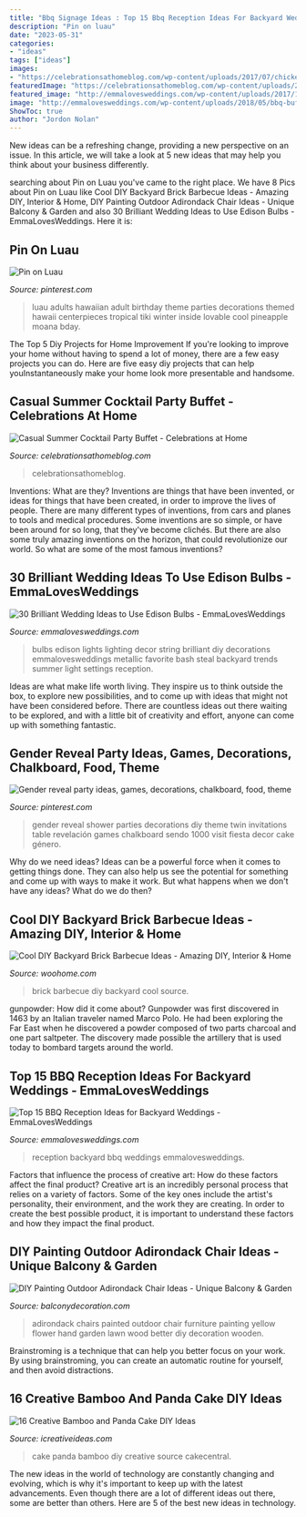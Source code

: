 ```yaml
---
title: "Bbq Signage Ideas : Top 15 Bbq Reception Ideas For Backyard Weddings"
description: "Pin on luau"
date: "2023-05-31"
categories:
- "ideas"
tags: ["ideas"]
images:
- "https://celebrationsathomeblog.com/wp-content/uploads/2017/07/chicken-skewers-630x866.jpg"
featuredImage: "https://celebrationsathomeblog.com/wp-content/uploads/2017/07/chicken-skewers-630x866.jpg"
featured_image: "http://emmalovesweddings.com/wp-content/uploads/2017/10/Edison-bulbs-string-lights-for-wedding-decorations.jpg"
image: "http://emmalovesweddings.com/wp-content/uploads/2018/05/bbq-buffet-backyard-wedding-reception-ideas.jpg"
ShowToc: true
author: "Jordon Nolan"
---
```



New ideas can be a refreshing change, providing a new perspective on an issue. In this article, we will take a look at 5 new ideas that may help you think about your business differently.

	

		
searching about Pin on Luau you've came to the right place. We have 8 Pics about Pin on Luau like Cool DIY Backyard Brick Barbecue Ideas - Amazing DIY, Interior &amp; Home, DIY Painting Outdoor Adirondack Chair Ideas - Unique Balcony &amp; Garden and also 30 Brilliant Wedding Ideas to Use Edison Bulbs - EmmaLovesWeddings. Here it is:
		
    
## Pin On Luau

<img loading=lazy src="https://i.pinimg.com/736x/f2/83/6d/f2836d56919dc676c574bc48bc8ee203.jpg" onerror="this.onerror=null;this.src='https://tse1.mm.bing.net/th?id=OIP.qcIFR60Aihs0Tha6Mv-wOwHaLH&amp;pid=15.1';" alt="Pin on Luau">

_Source: pinterest.com_

>luau adults hawaiian adult birthday theme parties decorations themed hawaii centerpieces tropical tiki winter inside lovable cool pineapple moana bday. 

	

The Top 5 Diy Projects for Home Improvement
If you're looking to improve your home without having to spend a lot of money, there are a few easy projects you can do. Here are five easy diy projects that can help youInstantaneously make your home look more presentable and handsome.

    
## Casual Summer Cocktail Party Buffet - Celebrations At Home

<img loading=lazy src="https://celebrationsathomeblog.com/wp-content/uploads/2017/07/chicken-skewers-630x866.jpg" onerror="this.onerror=null;this.src='https://tse1.mm.bing.net/th?id=OIP.pb9FK18L2iu2L7B8OYKkKgHaKL&amp;pid=15.1';" alt="Casual Summer Cocktail Party Buffet - Celebrations at Home">

_Source: celebrationsathomeblog.com_

>celebrationsathomeblog. 

	

Inventions: What are they?
Inventions are things that have been invented, or ideas for things that have been created, in order to improve the lives of people. There are many different types of inventions, from cars and planes to tools and medical procedures. Some inventions are so simple, or have been around for so long, that they've become clichés. But there are also some truly amazing inventions on the horizon, that could revolutionize our world. So what are some of the most famous inventions?

    
## 30 Brilliant Wedding Ideas To Use Edison Bulbs - EmmaLovesWeddings

<img loading=lazy src="http://emmalovesweddings.com/wp-content/uploads/2017/10/Edison-bulbs-string-lights-for-wedding-decorations.jpg" onerror="this.onerror=null;this.src='https://tse2.mm.bing.net/th?id=OIP.fPbrg577dAz4wFbO32z5BgHaLH&amp;pid=15.1';" alt="30 Brilliant Wedding Ideas to Use Edison Bulbs - EmmaLovesWeddings">

_Source: emmalovesweddings.com_

>bulbs edison lights lighting decor string brilliant diy decorations emmalovesweddings metallic favorite bash steal backyard trends summer light settings reception. 

	

Ideas are what make life worth living. They inspire us to think outside the box, to explore new possibilities, and to come up with ideas that might not have been considered before. There are countless ideas out there waiting to be explored, and with a little bit of creativity and effort, anyone can come up with something fantastic.

    
## Gender Reveal Party Ideas, Games, Decorations, Chalkboard, Food, Theme

<img loading=lazy src="https://i.pinimg.com/736x/fa/65/1f/fa651f74c8053dd0176ec0cbc9368445.jpg" onerror="this.onerror=null;this.src='https://tse4.mm.bing.net/th?id=OIP.fHbNkb_UxeBxJTXgfptAlgHaJ3&amp;pid=15.1';" alt="Gender reveal party ideas, games, decorations, chalkboard, food, theme">

_Source: pinterest.com_

>gender reveal shower parties decorations diy theme twin invitations table revelación games chalkboard sendo 1000 visit fiesta decor cake género. 

	

Why do we need ideas?
Ideas can be a powerful force when it comes to getting things done. They can also help us see the potential for something and come up with ways to make it work. But what happens when we don't have any ideas? What do we do then?

    
## Cool DIY Backyard Brick Barbecue Ideas - Amazing DIY, Interior &amp; Home

<img loading=lazy src="https://www.woohome.com/wp-content/uploads/2016/02/brick-barbecue-tips-6.jpg" onerror="this.onerror=null;this.src='https://tse1.mm.bing.net/th?id=OIP.Aa9R4qT_G_HiWW_Pc9M2YAHaFj&amp;pid=15.1';" alt="Cool DIY Backyard Brick Barbecue Ideas - Amazing DIY, Interior &amp; Home">

_Source: woohome.com_

>brick barbecue diy backyard cool source. 

	

gunpowder: How did it come about?
Gunpowder was first discovered in 1463 by an Italian traveler named Marco Polo. He had been exploring the Far East when he discovered a powder composed of two parts charcoal and one part saltpeter. The discovery made possible the artillery that is used today to bombard targets around the world.

    
## Top 15 BBQ Reception Ideas For Backyard Weddings - EmmaLovesWeddings

<img loading=lazy src="http://emmalovesweddings.com/wp-content/uploads/2018/05/bbq-buffet-backyard-wedding-reception-ideas.jpg" onerror="this.onerror=null;this.src='https://tse2.mm.bing.net/th?id=OIP.4_-mYUQtj9ElKkJzFWPdfgHaLH&amp;pid=15.1';" alt="Top 15 BBQ Reception Ideas for Backyard Weddings - EmmaLovesWeddings">

_Source: emmalovesweddings.com_

>reception backyard bbq weddings emmalovesweddings. 

	

Factors that influence the process of creative art: How do these factors affect the final product?
Creative art is an incredibly personal process that relies on a variety of factors. Some of the key ones include the artist's personality, their environment, and the work they are creating. In order to create the best possible product, it is important to understand these factors and how they impact the final product.

    
## DIY Painting Outdoor Adirondack Chair Ideas - Unique Balcony &amp; Garden

<img loading=lazy src="https://www.balconydecoration.com/wp-content/uploads/2019/08/Painted-Adirondack-Chairs-17.jpg" onerror="this.onerror=null;this.src='https://tse4.mm.bing.net/th?id=OIP.7JnnHQY9BjWu3vHjFzPjcAHaJ5&amp;pid=15.1';" alt="DIY Painting Outdoor Adirondack Chair Ideas - Unique Balcony &amp; Garden">

_Source: balconydecoration.com_

>adirondack chairs painted outdoor chair furniture painting yellow flower hand garden lawn wood better diy decoration wooden. 

	

Brainstroming is a technique that can help you better focus on your work. By using brainstroming, you can create an automatic routine for yourself, and then avoid distractions.

    
## 16 Creative Bamboo And Panda Cake DIY Ideas

<img loading=lazy src="https://www.icreativeideas.com/wp-content/uploads/2014/06/panda-cake-11.jpeg" onerror="this.onerror=null;this.src='https://tse1.mm.bing.net/th?id=OIP.jY2C40gLEk-mCM4AvcmdbAHaJ7&amp;pid=15.1';" alt="16 Creative Bamboo and Panda Cake DIY Ideas">

_Source: icreativeideas.com_

>cake panda bamboo diy creative source cakecentral. 

	

The new ideas in the world of technology are constantly changing and evolving, which is why it's important to keep up with the latest advancements. Even though there are a lot of different ideas out there, some are better than others. Here are 5 of the best new ideas in technology.

